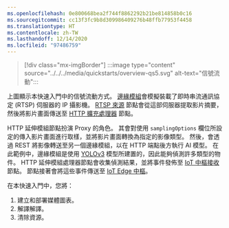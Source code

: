 ```yaml
---
ms.openlocfilehash: 0e800668bea2f744f8862292b21be814858b0c16
ms.sourcegitcommit: cc13f3fc9b8d309986409276b48ffb77953f4458
ms.translationtype: HT
ms.contentlocale: zh-TW
ms.lasthandoff: 12/14/2020
ms.locfileid: "97486759"
---
```

> [!div class="mx-imgBorder"]
> :::image type="content" source="../../../media/quickstarts/overview-qs5.svg" alt-text="信號流動":::

上圖顯示本快速入門中的信號流動方式。 [邊緣模組](https://github.com/Azure/live-video-analytics/tree/master/utilities/rtspsim-live555)會模擬裝載了即時串流通訊協定 (RTSP) 伺服器的 IP 攝影機。 [RTSP 來源](../../../media-graph-concept.md#rtsp-source) 節點會從這部伺服器提取影片摘要，然後將影片畫面傳送至 [HTTP 擴充處理器](../../../media-graph-concept.md#http-extension-processor) 節點。 

HTTP 延伸模組節點扮演 Proxy 的角色。 其會對使用 `samplingOptions` 欄位所設定的傳入影片畫面進行取樣，並將影片畫面轉換為指定的影像類型。 然後，會透過 REST 將影像轉送至另一個邊緣模組，以在 HTTP 端點後方執行 AI 模型。 在此範例中，邊緣模組是使用 [YOLOv3](https://github.com/Azure/live-video-analytics/tree/master/utilities/video-analysis/yolov3-onnx) 模型所建置的，因此能夠偵測許多類型的物件。 HTTP 延伸模組處理器節點會收集偵測結果，並將事件發佈至 [IoT 中樞接收](../../../media-graph-concept.md#iot-hub-message-sink)節點。 節點接著會將這些事件傳送至 [IoT Edge 中樞](../../../../../iot-edge/iot-edge-glossary.md#iot-edge-hub)。

在本快速入門中，您將：

1. 建立和部署媒體圖表。
1. 解譯解譯。
1. 清除資源。
